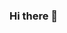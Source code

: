 ### Hi there 👋

<!--
**ArchMage-d/ArchMage-d** is a ✨ _special_ ✨ repository because its `README.md` (this file) appears on your GitHub profile.

Here are some ideas to get you started:

- 🌱 I’m currently learning JS/TS
-->

